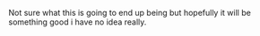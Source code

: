 Not sure what this is going to end up being but hopefully
it will be something good i have no idea really.
